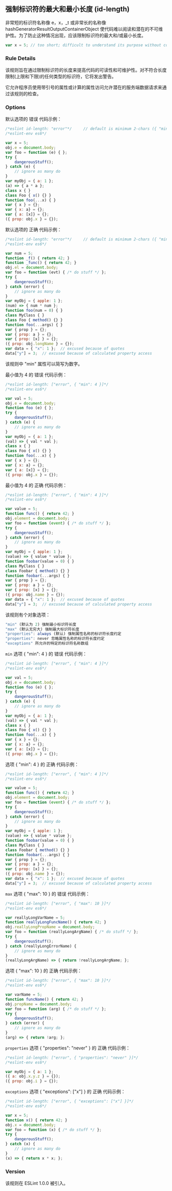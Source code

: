 ## 强制标识符的最大和最小长度 (id-length)

非常短的标识符名称像 e，x，_t 或非常长的名称像 hashGeneratorResultOutputContainerObject 使代码难以阅读和潜在的不可维护性。为了防止这种情况出现，应该限制标识符的最大和/或最小长度。
```js
var x = 5; // too short; difficult to understand its purpose without context
```

### Rule Details
该规则旨在通过限制标识符的长度来提高代码的可读性和可维护性。对不符合长度限制(上限和下限)的任何类型的标识符，它将发出警告。

它允许程序员使用带引号的属性或计算的属性访问允许潜在的服务端数据请求来通过该规则的检查。

### Options
默认选项的 错误 代码示例：
```js
/*eslint id-length: "error"*/     // default is minimum 2-chars ({ "min": 2 })
/*eslint-env es6*/

var x = 5;
obj.e = document.body;
var foo = function (e) { };
try {
    dangerousStuff();
} catch (e) {
    // ignore as many do
}
var myObj = { a: 1 };
(a) => { a * a };
class x { }
class Foo { x() {} }
function foo(...x) { }
var { x } = {};
var { x: a} = {};
var { a: [x]} = {};
({ prop: obj.x } = {});
```

默认选项的 正确 代码示例：
```js
/*eslint id-length: "error"*/     // default is minimum 2-chars ({ "min": 2 })
/*eslint-env es6*/

var num = 5;
function _f() { return 42; }
function _func() { return 42; }
obj.el = document.body;
var foo = function (evt) { /* do stuff */ };
try {
    dangerousStuff();
} catch (error) {
    // ignore as many do
}
var myObj = { apple: 1 };
(num) => { num * num };
function foo(num = 0) { }
class MyClass { }
class Foo { method() {} }
function foo(...args) { }
var { prop } = {};
var { prop: a } = {};
var { prop: [x] } = {};
({ prop: obj.longName } = {});
var data = { "x": 1 };  // excused because of quotes
data["y"] = 3;  // excused because of calculated property access
```

该规则中 "min" 属性可以简写为数字。

最小值为 4 的 错误 代码示例：
```js
/*eslint id-length: ["error", { "min": 4 }]*/
/*eslint-env es6*/

var val = 5;
obj.e = document.body;
function foo (e) { };
try {
    dangerousStuff();
} catch (e) {
    // ignore as many do
}
var myObj = { a: 1 };
(val) => { val * val };
class x { }
class Foo { x() {} }
function foo(...x) { }
var { x } = {};
var { x: a} = {};
var { a: [x]} = {};
({ prop: obj.x } = {});
```

最小值为 4 的 正确 代码示例：
```js
/*eslint id-length: ["error", { "min": 4 }]*/
/*eslint-env es6*/

var value = 5;
function func() { return 42; }
obj.element = document.body;
var foo = function (event) { /* do stuff */ };
try {
    dangerousStuff();
} catch (error) {
    // ignore as many do
}
var myObj = { apple: 1 };
(value) => { value * value };
function foobar(value = 0) { }
class MyClass { }
class Foobar { method() {} }
function foobar(...args) { }
var { prop } = {};
var { prop: a } = {};
var { prop: [x] } = {};
({ prop: obj.name } = {});
var data = { "x": 1 };  // excused because of quotes
data["y"] = 3;  // excused because of calculated property access
```

该规则有个对象选项：
```js
"min" (默认为 2) 强制最小标识符长度
"max" (默认无穷大) 强制最大标识符长度
"properties": always (默认) 强制属性名称的标识符长度约定
"properties": never 忽略属性名称的标识符长度约定
"exceptions" 所允许的特定的标识符名称数组
```

```min```
选项 { "min": 4 } 的 错误 代码示例：
```js
/*eslint id-length: ["error", { "min": 4 }]*/
/*eslint-env es6*/

var val = 5;
obj.e = document.body;
function foo (e) { };
try {
    dangerousStuff();
} catch (e) {
    // ignore as many do
}
var myObj = { a: 1 };
(val) => { val * val };
class x { }
class Foo { x() {} }
function foo(...x) { }
var { x } = {};
var { x: a} = {};
var { a: [x]} = {};
({ prop: obj.x } = {});
```

选项 { "min": 4 } 的 正确 代码示例：
```js
/*eslint id-length: ["error", { "min": 4 }]*/
/*eslint-env es6*/

var value = 5;
function func() { return 42; }
obj.element = document.body;
var foo = function (event) { /* do stuff */ };
try {
    dangerousStuff();
} catch (error) {
    // ignore as many do
}
var myObj = { apple: 1 };
(value) => { value * value };
function foobar(value = 0) { }
class MyClass { }
class Foobar { method() {} }
function foobar(...args) { }
var { prop } = {};
var { prop: a } = {};
var { prop: [x] } = {};
({ prop: obj.name } = {});
var data = { "x": 1 };  // excused because of quotes
data["y"] = 3;  // excused because of calculated property access
```

```max```
选项 { "max": 10 } 的 错误 代码示例：
```js
/*eslint id-length: ["error", { "max": 10 }]*/
/*eslint-env es6*/

var reallyLongVarName = 5;
function reallyLongFuncName() { return 42; }
obj.reallyLongPropName = document.body;
var foo = function (reallyLongArgName) { /* do stuff */ };
try {
    dangerousStuff();
} catch (reallyLongErrorName) {
    // ignore as many do
}
(reallyLongArgName) => { return !reallyLongArgName; };
```

选项 { "max": 10 } 的 正确 代码示例：
```js
/*eslint id-length: ["error", { "max": 10 }]*/
/*eslint-env es6*/

var varName = 5;
function funcName() { return 42; }
obj.propName = document.body;
var foo = function (arg) { /* do stuff */ };
try {
    dangerousStuff();
} catch (error) {
    // ignore as many do
}
(arg) => { return !arg; };
```

```properties```
选项 { "properties": "never" } 的 正确 代码示例：
```js
/*eslint id-length: ["error", { "properties": "never" }]*/
/*eslint-env es6*/

var myObj = { a: 1 };
({ a: obj.x.y.z } = {});
({ prop: obj.i } = {});
```

```exceptions```
选项 { "exceptions": ["x"] } 的 正确 代码示例：
```js
/*eslint id-length: ["error", { "exceptions": ["x"] }]*/
/*eslint-env es6*/

var x = 5;
function x() { return 42; }
obj.x = document.body;
var foo = function (x) { /* do stuff */ };
try {
    dangerousStuff();
} catch (x) {
    // ignore as many do
}
(x) => { return x * x; };
```

### Version
该规则在 ESLint 1.0.0 被引入。

